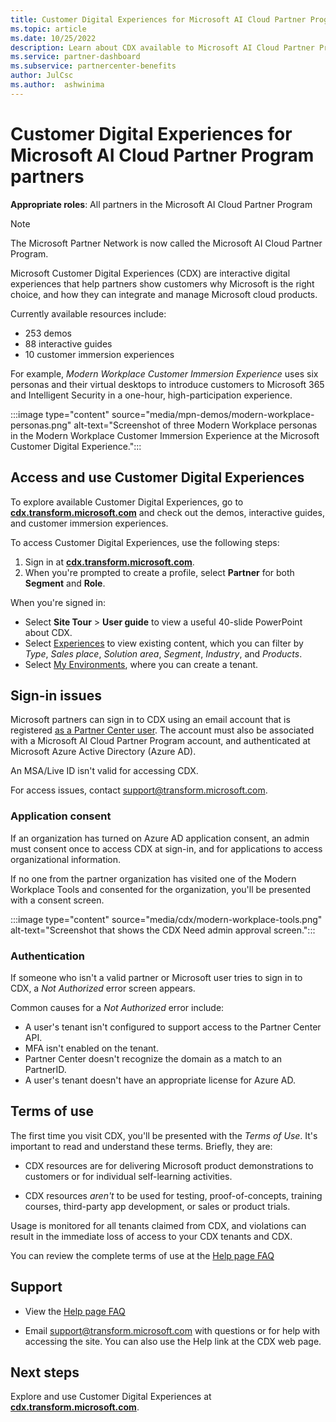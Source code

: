 ```yaml
---
title: Customer Digital Experiences for Microsoft AI Cloud Partner Program partners
ms.topic: article
ms.date: 10/25/2022
description: Learn about CDX available to Microsoft AI Cloud Partner Program partners.
ms.service: partner-dashboard
ms.subservice: partnercenter-benefits
author: JulCsc
ms.author:  ashwinima
---
```


# Customer Digital Experiences for Microsoft AI Cloud Partner Program partners

**Appropriate roles**: All partners in the Microsoft AI Cloud Partner Program

> [!NOTE]
> The Microsoft Partner Network is now called the Microsoft AI Cloud Partner Program.

Microsoft Customer Digital Experiences (CDX) are interactive digital experiences that help partners show customers why Microsoft is the right choice, and how they can integrate and manage Microsoft cloud products.

Currently available resources include:

* 253 demos
* 88 interactive guides
* 10 customer immersion experiences

For example, *Modern Workplace Customer Immersion Experience* uses six personas and their virtual desktops to introduce customers to Microsoft 365 and Intelligent Security in a one-hour, high-participation experience.

:::image type="content" source="media/mpn-demos/modern-workplace-personas.png" alt-text="Screenshot of three Modern Workplace personas in the Modern Workplace Customer Immersion Experience at the Microsoft Customer Digital Experience.":::

## Access and use Customer Digital Experiences

To explore available Customer Digital Experiences, go to [**cdx.transform.microsoft.com**](https://cdx.transform.microsoft.com) and check out the demos, interactive guides, and customer immersion experiences.

To access Customer Digital Experiences, use the following steps:

1. Sign in at [**cdx.transform.microsoft.com**](https://cdx.transform.microsoft.com).
2. When you're prompted to create a profile, select **Partner** for both **Segment** and **Role**.

When you're signed in:

* Select **Site Tour** > **User guide** to view a useful 40-slide PowerPoint about CDX.
* Select [Experiences](https://cdx.transform.microsoft.com/experiences) to view existing content, which you can filter by *Type*, *Sales place*, *Solution area*, *Segment*, *Industry*, and *Products*.
* Select [My Environments](https://cdx.transform.microsoft.com/my-tenants), where you can create a tenant.

## Sign-in issues

Microsoft partners can sign in to CDX using an email account that is registered [as a Partner Center user](create-user-accounts-and-set-permissions.md). The account must also be associated with a Microsoft AI Cloud Partner Program account, and authenticated at Microsoft Azure Active Directory (Azure AD).

An MSA/Live ID isn't valid for accessing CDX.

For access issues, contact [support@transform.microsoft.com](mailto:support@transform.microsoft.com).

### Application consent

If an organization has turned on Azure AD application consent, an admin must consent once to access CDX at sign-in, and for applications to access organizational information.

If no one from the partner organization has visited one of the Modern Workplace Tools and consented for the organization, you'll be presented with a consent screen.

:::image type="content" source="media/cdx/modern-workplace-tools.png" alt-text="Screenshot that shows the CDX Need admin approval screen.":::

### Authentication

If someone who isn't a valid partner or Microsoft user tries to sign in to CDX, a *Not Authorized* error screen appears.

Common causes for a *Not Authorized* error include:

* A user's tenant isn't configured to support access to the Partner Center API.
* MFA isn't enabled on the tenant.
* Partner Center doesn't recognize the domain as a match to an PartnerID.
* A user's tenant doesn't have an appropriate license for Azure AD.

## Terms of use

The first time you visit CDX, you'll be presented with the *Terms of Use*. It's important to read and understand these terms. Briefly, they are:

* CDX resources are for delivering Microsoft product demonstrations to customers or for individual self-learning activities.

* CDX resources *aren't* to be used for testing, proof-of-concepts, training courses, third-party app development, or sales or product trials.

Usage is monitored for all tenants claimed from CDX, and violations can result in the immediate loss of access to your CDX tenants and CDX.

You can review the complete terms of use at the [Help page FAQ](https://cdx.transform.microsoft.com/help/faq)

## Support

* View the [Help page FAQ](https://cdx.transform.microsoft.com/help/faq)

* Email [support@transform.microsoft.com](mailto:support@transform.microsoft.com) with questions or for help with accessing the site. You can also use the Help link at the CDX web page.

## Next steps

Explore and use Customer Digital Experiences at [**cdx.transform.microsoft.com**](https://cdx.transform.microsoft.com).

